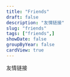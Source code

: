 ```yaml
---
title: "Friends"
draft: false
description: "友情链接"
slug: "friends"
tags: ["friends",]
showDate: false
groupByYear: false
cardView: true
---
```

友情链接